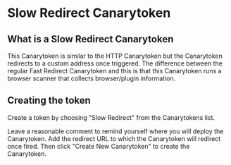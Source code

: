 # Slow Redirect Canarytoken

## What is a Slow Redirect Canarytoken

This Canarytoken is similar to the HTTP Canarytoken but the Canarytoken redirects to a custom address once triggered. The difference between the regular Fast Redirect Canarytoken and this is that this Canarytoken runs a browser scanner that collects browser/plugin information.

## Creating the token

Create a token by choosing "Slow Redirect" from the Canarytokens list.

Leave a reasonable comment to remind yourself where you will deploy the Canarytoken. Add the redirect URL to which the Canarytoken will redirect once fired. Then click "Create New Canarytoken" to create the Canarytoken.

